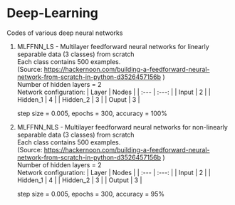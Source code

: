 # Deep-Learning
Codes of various deep neural networks
1) MLFFNN_LS - Multilayer feedforward neural networks for linearly separable data (3 classes) from scratch\
   Each class contains 500 examples.\
   (Source: https://hackernoon.com/building-a-feedforward-neural-network-from-scratch-in-python-d3526457156b )\
   Number of hidden layers = 2\
   Network configuration:
   | Layer | Nodes |
   | :---  | :---: |
   | Input | 2     |
   | Hidden_1 | 4  |
   | Hidden_2 | 3  |
   | Ouput | 3  |
  
   step size = 0.005, epochs = 300, accuracy = 100%
2) MLFFNN_NLS - Multilayer feedforward neural networks for non-linearly separable data (3 classes) from scratch\
   Each class contains 500 examples.\
   (Source: https://hackernoon.com/building-a-feedforward-neural-network-from-scratch-in-python-d3526457156b )\
   Number of hidden layers = 2\
   Network configuration:
   | Layer | Nodes |
   | :---  | :---: |
   | Input | 2     |
   | Hidden_1 | 4  |
   | Hidden_2 | 3  |
   | Output | 3  |
     
   step size = 0.005, epochs = 300, accuracy = 95%
